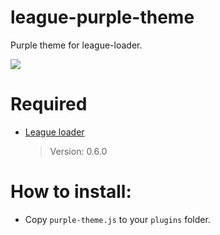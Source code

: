 # league-purple-theme
Purple theme for league-loader.

<img src="https://i.ibb.co/Dkn3n56/7-Oat-Osgou-EK2-I.jpg">

# Required
 * <a href="https://github.com/nomi-san/league-loader">League loader</a>
    > Version: 0.6.0

# How to install:
 * Copy `purple-theme.js` to your `plugins` folder.

